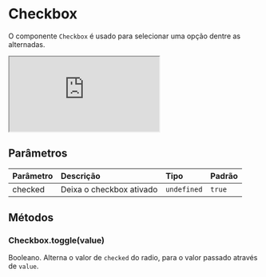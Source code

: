 # Checkbox

O componente `Checkbox` é usado para selecionar uma opção dentre as alternadas.

<div class="iframe-wrapper">
  <iframe src="https://bundlebrowser.mambaweb.now.sh/#!/checkbox"></iframe>
</div>

## Parâmetros

| Parâmetro | Descrição                | Tipo        | Padrão |
| :-------- | :----------------------- | :---------- | :----- |
| checked   | Deixa o checkbox ativado | `undefined` | `true` |

## Métodos

### Checkbox.toggle(value)

Booleano. Alterna o valor de `checked` do radio, para o valor passado através de `value`.

